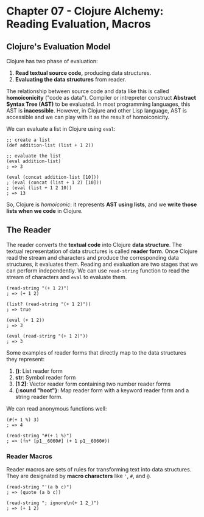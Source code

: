 # Chapter 07 - Clojure Alchemy: Reading Evaluation, Macros

## Clojure's Evaluation Model

Clojure has two phase of evaluation:
1. **Read textual source code,** producing data structures.
2. **Evaluating the data structures** from reader.

The relationship between source code and data like this is called **homoiconicity** ("code as data"). Compiler or intrepreter construct **Abstract Syntax Tree (AST)** to be evaluated. In most programming languages, this AST is **inacessible**. However, in Clojure and other Lisp language, AST is accessible and we can play with it as the result of homoiconicity.

We can evaluate a list in Clojure using `eval`:
```
;; create a list
(def addition-list (list + 1 2))

;; evaluate the list
(eval addition-list)
; => 3

(eval (concat addition-list [10]))
; (eval (concat (list + 1 2) [10]))
; (eval (list + 1 2 10))
; => 13
```

So, Clojure is *homoiconic*: it represents **AST using lists**, and we **write those lists when we code** in Clojure.

## The Reader

The reader converts the **textual code** into Clojure **data structure**. The textual representation of data structures is called **reader form**. Once Clojure read the stream and characters and produce the corresponding data structures, it evaluates them. Reading and evaluation are two stages that we can perform independently. We can use `read-string` function to read the stream of characters and `eval` to evaluate them.
```
(read-string "(+ 1 2)")
; => (+ 1 2)

(list? (read-string "(+ 1 2)"))
; => true

(eval (+ 1 2))
; => 3

(eval (read-string "(+ 1 2)"))
; => 3
```
Some examples of reader forms that directly map to the data structures they represent:
1. **()**: List reader form
2. **str**: Symbol reader form
3. **[1 2]**: Vector reader form containing two number reader forms
4. **{:sound "hoot"}**: Map reader form with a keyword reader form and a string reader form.

We can read anonymous functions well:
```
(#(+ 1 %) 3)
; => 4

(read-string "#(+ 1 %)")
; => (fn* [p1__6060#] (+ 1 p1__6060#))
```

### Reader Macros
Reader macros are sets of rules for transforming text into data structures. They are designated by **macro characters** like `'`, `#`, and `@`.

```
(read-string "'(a b c)")
; => (quote (a b c))

(read-string "; ignore\n(+ 1 2_)")
; => (+ 1 2)
```
